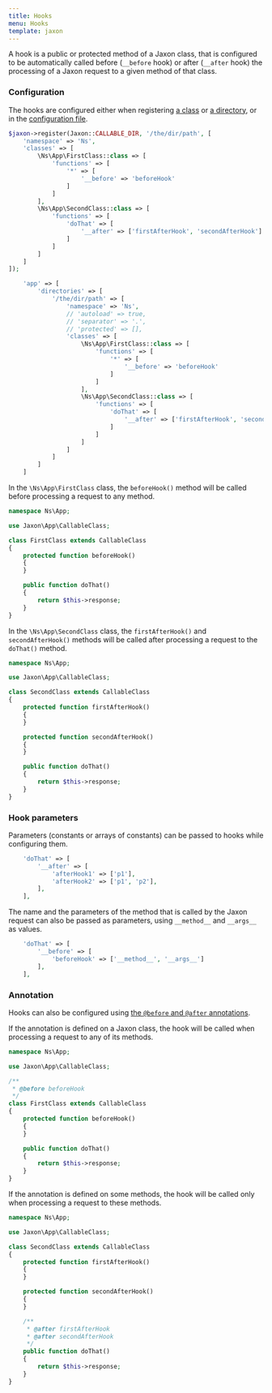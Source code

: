```yaml
---
title: Hooks
menu: Hooks
template: jaxon
---
```


A hook is a public or protected method of a Jaxon class, that is configured to be automatically called before (`__before` hook) or after (`__after` hook) the processing of a Jaxon request to a given method of that class.

### Configuration

The hooks are configured either when registering [a class](../../02.registrations/02.classes/) or [a directory](../../02.registrations/03.directories/), or in the [configuration file](../01.bootstrap/).

```php
$jaxon->register(Jaxon::CALLABLE_DIR, '/the/dir/path', [
    'namespace' => 'Ns',
    'classes' => [
        \Ns\App\FirstClass::class => [
            'functions' => [
                '*' => [
                    '__before' => 'beforeHook'
                ]
            ]
        ],
        \Ns\App\SecondClass::class => [
            'functions' => [
                'doThat' => [
                    '__after' => ['firstAfterHook', 'secondAfterHook']
                ]
            ]
        ]
    ]
]);
```

```php
    'app' => [
        'directories' => [
            '/the/dir/path' => [
                'namespace' => 'Ns',
                // 'autoload' => true,
                // 'separator' => '.',
                // 'protected' => [],
                'classes' => [
                    \Ns\App\FirstClass::class => [
                        'functions' => [
                            '*' => [
                                '__before' => 'beforeHook'
                            ]
                        ]
                    ],
                    \Ns\App\SecondClass::class => [
                        'functions' => [
                            'doThat' => [
                                '__after' => ['firstAfterHook', 'secondAfterHook']
                            ]
                        ]
                    ]
                ]
            ]
        ]
    ]
```

In the `\Ns\App\FirstClass` class, the `beforeHook()` method will be called before processing a request to any method.

```php
namespace Ns\App;

use Jaxon\App\CallableClass;

class FirstClass extends CallableClass
{
    protected function beforeHook()
    {
    }

    public function doThat()
    {
        return $this->response;
    }
}
```

In the `\Ns\App\SecondClass` class, the `firstAfterHook()` and `secondAfterHook()` methods will be called after processing a request to the `doThat()` method.

```php
namespace Ns\App;

use Jaxon\App\CallableClass;

class SecondClass extends CallableClass
{
    protected function firstAfterHook()
    {
    }

    protected function secondAfterHook()
    {
    }

    public function doThat()
    {
        return $this->response;
    }
}
```

### Hook parameters

Parameters (constants or arrays of constants) can be passed to hooks while configuring them.

```php
    'doThat' => [
        '__after' => [
            'afterHook1' => ['p1'],
            'afterHook2' => ['p1', 'p2'],
        ],
    ],
```

The name and the parameters of the method that is called by the Jaxon request can also be passed as parameters, using `__method__` and `__args__` as values.

```php
    'doThat' => [
        '__before' => [
            'beforeHook' => ['__method__', '__args__']
        ],
    ],
```

### Annotation

Hooks can also be configured using [the `@before` and `@after` annotations](../../06.annotations/06.hooks/).

If the annotation is defined on a Jaxon class, the hook will be called when processing a request to any of its methods.

```php
namespace Ns\App;

use Jaxon\App\CallableClass;

/**
 * @before beforeHook
 */
class FirstClass extends CallableClass
{
    protected function beforeHook()
    {
    }

    public function doThat()
    {
        return $this->response;
    }
}
```

If the annotation is defined on some methods, the hook will be called only when processing a request to these methods.

```php
namespace Ns\App;

use Jaxon\App\CallableClass;

class SecondClass extends CallableClass
{
    protected function firstAfterHook()
    {
    }

    protected function secondAfterHook()
    {
    }

    /**
     * @after firstAfterHook
     * @after secondAfterHook
     */
    public function doThat()
    {
        return $this->response;
    }
}
```
